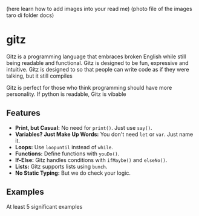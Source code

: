 (here learn how to add images into your read me) 
(photo file of the images taro di folder docs)

# gitz
Gitz is a programming language that embraces broken English while still being readable and functional. Gitz is designed to be fun, expressive and intuitive. Gitz is designed to so that people can write code as if they were talking, but it still compiles

Gitz is perfect for those who think programming should have more personality. If python is readable, Gitz is vibable

## Features

- **Print, but Casual:** No need for `print()`. Just use `say()`.
- **Variables? Just Make Up Words:** You don't need `let` or `var`. Just name it.
- **Loops:** Use `loopuntil` instead of `while`.
- **Functions:** Define functions with `youDo()`.
- **If-Else:** Gitz handles conditions with `ifMaybe()` and `elseNo()`.
- **Lists:** Gitz supports lists using `bunch`.
- **No Static Typing:** But we do check your logic.


## Examples

At least 5 significant examples

